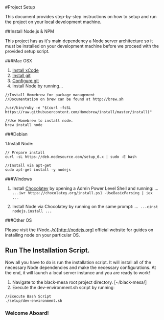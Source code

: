 #Project Setup 

This document provides step-by-step instructions on how to setup and run the project on your local development machine.


##Install Node.js & NPM

This project has as it's main dependency a Node server architecture so it must be installed on your development machine before we proceed with the provided setup script.

###Mac OSX

1. [Install xCode](http://developer.apple.com/technologies/tools/)
2. [Install git](http://help.github.com/mac-git-installation/)
3. [Configure git](./github.md)
4. Install Node by running...
```
//Install Homebrew for package management
//Documentation on brew can be found at http://brew.sh

/usr/bin/ruby -e "$(curl -fsSL https://raw.githubusercontent.com/Homebrew/install/master/install)"

//Use Homebrew to install node.
brew install node

```

###Debian

1.Install Node:
```
// Prepare install
curl -sL https://deb.nodesource.com/setup_6.x | sudo -E bash

//Install via apt-get
sudo apt-get install -y nodejs
```

###Windows

1. Install [Chocolatey](http://chocolatey.org/install) by opening a Admin Power Level Shell and running:
...```
...iwr https://chocolatey.org/install.ps1 -UseBasicParsing | iex
...```

2. Install Node via Chocolatey by running on the same prompt:
...```
...cinst nodejs.install
...```

###Other OS

Please visit the (Node.Js)[http://nodejs.org] official website for guides on installing node on your particular OS.

## Run The Installation Script.
Now all you have to do is run the installation script. It will install all of the necessary Node dependencies and make the necessary configurations. At the end, it will launch a local server instance and you are ready to work!

1. Navigate to the black-mesa root project directory. [~/black-mesa/]
2. Execute the dev-environment.sh script by running:
```
//Execute Bash Script
./setup/dev-environment.sh
```

### Welcome Aboard!

